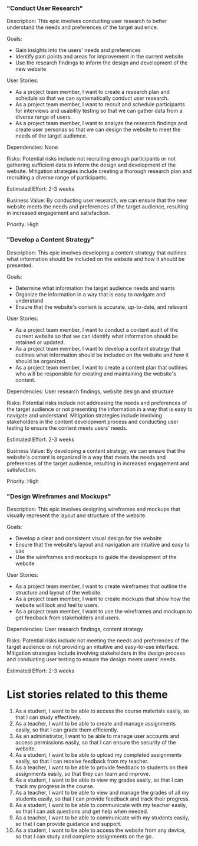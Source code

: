 <h3>"Conduct User Research"</h3>

Description: This epic involves conducting user research to better understand the needs and preferences of the target audience.

Goals:
* Gain insights into the users' needs and preferences
* Identify pain points and areas for improvement in the current website
* Use the research findings to inform the design and development of the new website

User Stories:
* As a project team member, I want to create a research plan and schedule so that we can systematically conduct user research.
* As a project team member, I want to recruit and schedule participants for interviews and usability testing so that we can gather data from a diverse range of users.
* As a project team member, I want to analyze the research findings and create user personas so that we can design the website to meet the needs of the target audience.

<!--- how are there no dependencies??? --->
Dependencies: None

Risks: Potential risks include not recruiting enough participants or not gathering sufficient data to inform the design and development of the website. Mitigation strategies include creating a thorough research plan and recruiting a diverse range of participants.

Estimated Effort: 2-3 weeks

Business Value: By conducting user research, we can ensure that the new website meets the needs and preferences of the target audience, resulting in increased engagement and satisfaction.

Priority: High

<h3>"Develop a Content Strategy"</h3>

Description: This epic involves developing a content strategy that outlines what information should be included on the website and how it should be presented.

Goals:
* Determine what information the target audience needs and wants
* Organize the information in a way that is easy to navigate and understand
* Ensure that the website's content is accurate, up-to-date, and relevant

User Stories:
* As a project team member, I want to conduct a content audit of the current website so that we can identify what information should be retained or updated.
* As a project team member, I want to develop a content strategy that outlines what information should be included on the website and how it should be organized.
* As a project team member, I want to create a content plan that outlines who will be responsible for creating and maintaining the website's content.

Dependencies: User research findings, website design and structure

Risks: Potential risks include not addressing the needs and preferences of the target audience or not presenting the information in a way that is easy to navigate and understand. Mitigation strategies include involving stakeholders in the content development process and conducting user testing to ensure the content meets users' needs.

Estimated Effort: 2-3 weeks

Business Value: By developing a content strategy, we can ensure that the website's content is organized in a way that meets the needs and preferences of the target audience, resulting in increased engagement and satisfaction.

Priority: High

<h3>"Design Wireframes and Mockups"</h3>

Description: This epic involves designing wireframes and mockups that visually represent the layout and structure of the website.

Goals:
* Develop a clear and consistent visual design for the website
* Ensure that the website's layout and navigation are intuitive and easy to use
* Use the wireframes and mockups to guide the development of the website

User Stories:
* As a project team member, I want to create wireframes that outline the structure and layout of the website.
* As a project team member, I want to create mockups that show how the website will look and feel to users.
* As a project team member, I want to use the wireframes and mockups to get feedback from stakeholders and users.

Dependencies: User research findings, content strategy

Risks: Potential risks include not meeting the needs and preferences of the target audience or not providing an intuitive and easy-to-use interface. Mitigation strategies include involving stakeholders in the design process and conducting user testing to ensure the design meets users' needs.

Estimated Effort: 2-3 weeks

# List stories related to this theme
1. As a student, I want to be able to access the course materials easily, so that I can study effectively.
2. As a teacher, I want to be able to create and manage assignments easily, so that I can grade them efficiently.
3. As an administrator, I want to be able to manage user accounts and access permissions easily, so that I can ensure the security of the website.
4. As a student, I want to be able to upload my completed assignments easily, so that I can receive feedback from my teacher.
5. As a teacher, I want to be able to provide feedback to students on their assignments easily, so that they can learn and improve.
6. As a student, I want to be able to view my grades easily, so that I can track my progress in the course.
7. As a teacher, I want to be able to view and manage the grades of all my students easily, so that I can provide feedback and track their progress.
8. As a student, I want to be able to communicate with my teacher easily, so that I can ask questions and get help when needed.
9. As a teacher, I want to be able to communicate with my students easily, so that I can provide guidance and support.
10. As a student, I want to be able to access the website from any device, so that I can study and complete assignments on the go.
